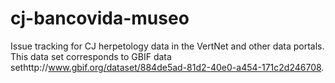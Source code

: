 # cj-bancovida-museo
Issue tracking for CJ herpetology data in the VertNet and other data portals. This data set corresponds to GBIF data sethttp://www.gbif.org/dataset/884de5ad-81d2-40e0-a454-171c2d246708.
